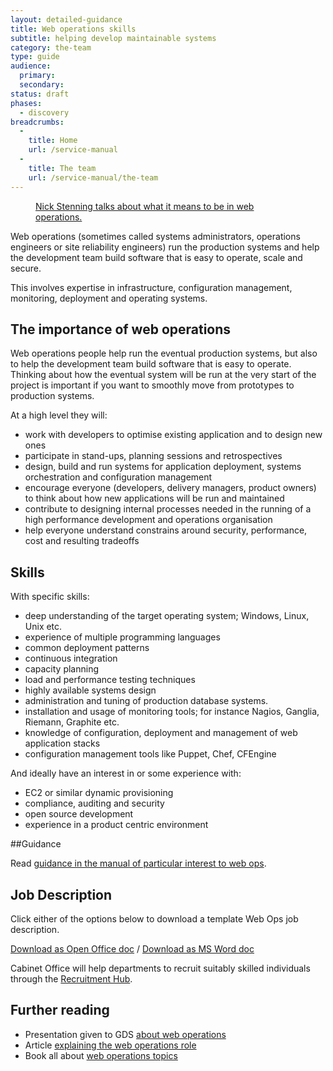 ```yaml
---
layout: detailed-guidance
title: Web operations skills
subtitle: helping develop maintainable systems
category: the-team
type: guide
audience:
  primary:
  secondary:
status: draft
phases:
  - discovery
breadcrumbs:
  -
    title: Home
    url: /service-manual
  -
    title: The team
    url: /service-manual/the-team
---
```


<figure class="media-player-wrapper video"><a href="https://www.youtube.com/watch?v=qLR1LnxplAY">Nick Stenning talks about what it means to be in web operations.</a></figure>

Web operations (sometimes called systems administrators, operations engineers or site reliability engineers) run the production systems and help the development team build software that is easy to operate, scale and secure.

This involves expertise in infrastructure, configuration management, monitoring, deployment and operating systems.

## The importance of web operations

Web operations people help run the eventual production systems, but also to help the development team build software that is easy to operate. Thinking about how the eventual system will be run at the very start of the project is important if you want to smoothly move from prototypes to production systems.

At a high level they will:

* work with developers to optimise existing application and to design new ones
* participate in stand-ups, planning sessions and retrospectives
* design, build and run systems for application deployment, systems orchestration and configuration management
* encourage everyone (developers, delivery managers, product owners) to think about how new applications will be run and maintained
* contribute to designing internal processes needed in the running of a high performance development and operations organisation
* help everyone understand constrains around security, performance, cost and resulting tradeoffs

## Skills

With specific skills:

* deep understanding of the target operating system; Windows, Linux, Unix etc.
* experience of multiple programming languages
* common deployment patterns
* continuous integration
* capacity planning
* load and performance testing techniques
* highly available systems design
* administration and tuning of production database systems.
* installation and usage of monitoring tools; for instance Nagios, Ganglia, Riemann, Graphite etc.
* knowledge of configuration, deployment and management of web application stacks
* configuration management tools like Puppet, Chef, CFEngine

And ideally have an interest in or some experience with:

* EC2 or similar dynamic provisioning
* compliance, auditing and security
* open source development
* experience in a product centric environment

##Guidance

Read [guidance in the manual of particular interest to web ops](/service-manual/web-ops).

## Job Description

Click either of the options below to download a template Web Ops job description. 

[Download as Open Office doc](/service-manual/the-team/recruitment/WebOps-generic.odt) / [Download as MS Word doc](/service-manual/the-team/recruitment/WebOps-generic.docx) 

Cabinet Office will help departments to recruit suitably skilled individuals through the [Recruitment Hub](/service-manual/the-team/recruitment/hub.html).

## Further reading

* Presentation given to GDS [about web operations](http://www.slideshare.net/garethr/web-operations)
* Article [explaining the web operations role](http://omniti.com/seeds/what-is-web-operations)
* Book all about [web operations topics](http://shop.oreilly.com/product/0636920000136.do)

